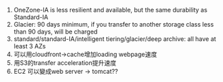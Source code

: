 1. OneZone-IA is less resilient and available, but the same durability as Standard-IA
2. Glacier: 90 days minimum, if you transfer to another storage class less than 90 days, will be charged 
3. standard/standard-IA/intelligent tiering/glacier/deep archive: all have at least 3 AZs
4. 可以用cloudfront->cache增加loading webpage速度
5. 用S3的transfer acceleration提升速度
6. EC2 可以變成web server -> tomcat??

